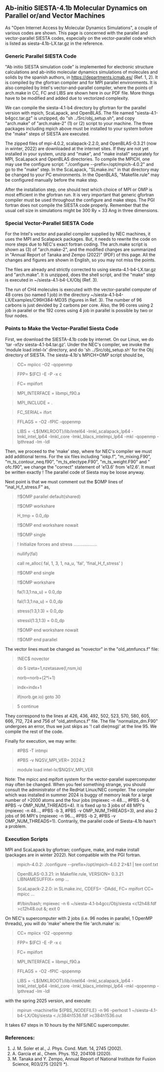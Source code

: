 ## Ab-initio SIESTA-4.1b Molecular Dynamics on Parallel or/and Vector Machines ##

As "Open Internet Access by Molecular Dynamics Simulations", a couple of various codes 
are shown. This page is concerned with the parallel and vector-parallel SIESTA codes,
especially on the vector-parallel code which is listed as siesta-4.1b-LX.tar.gz in the reference. 

### Generic Parallel SIESTA Code ###

"Ab initio SIESTA simulation code" is implemented for electronic structure calculations and ab-initio molecular dynamics simulations of molecules and solids by the spanish authors, in https://departments.icmab.es/ (Ref. 1, 2). It is compiled by the gfortran compiler and for MPI parallel environments. It is also compiled by Intel's vector-and-parallel compiler, where the points of arch.make in CC, FC and LIBS are shown here in our PDF file. More things have to be modified and added due to vectorized complexity.

We can compile the siesta-4.1-b4 directory by gfortran for the parallel version with mpich, ScaLapack, and OpenBLAS. The file named "siesta-4.1-b4gcc.tar.gz" is unzipped, do "sh ../Src/obj_setup.sh", and copy "arch.make" of "arch.make-2" (1) or (2) script to your machine. The three packages including mpich above must be installed to your system bofore the "make" steps of SIESTA are executed.

The zipped files of mpi-4.0.2, scalapack-2.2.0, and OpenBLAS-0.3.21 (now in winter, 2022) are downloaded at the internet sites. If they are not yet installed in your system, unzip and "make", and "make install" separately for MPI, ScaLapack and OpenBLAS directories. 
To compile the MPICH, one may use the configure script: "./configure --prefix=/opt/mpich-4.0.2" and go to the "make" step. In the ScaLapack, "SLmake.inc" in that directory may be changed to your PC environments. In the OpenBLAS, "Makefile.rule" may be configured manually before the make step. 

After the installation step, one should test which choice of MPI or OMP is most efficient in the gfortran run. It is very important that generic gfortran compiler must be used throughout the configure and make steps. The PGI fortran does not compile the SIESTA code properly. Remember that the usual cell size in simulations might be 300 Ry = 33 Ang in three dimensions.


### Special Vector-Parallel SIESTA Code ###

For the Intel's vector and parallel compiler supplied by NEC machines, it uses the MPI and Scalapack packages. But, it needs to rewrite the code on more steps due to NEC's exact fortran coding. The arch.make script is shown as (3) of "arch.make-2", and the modified changes are summarized in "Annual Report of Tanaka and Zempo (2022)" (PDF) of this page. All the changes and figures are shown in English, so you may not miss the points. 

The files are already and strictly corrected to using siesta-4.1-b4-LX.tar.gz and "arch.make". 
It is unzipped, does the shell script, and the "make" step is executed in ~/siesta-4.1-b4-LX/Obj (Ref. 3). 

The run of CH4 molecules is executed with the vector-parallel computer of 48 cores (so named 1 job)
in the directory ~/siesta-4.1-b4-LX/Examples/C96H384-MD35 (figures in Ref. 3). 
The number of 96 carbons is just devided by 2 carbons per core.
Also, the 96 cores using 2 job in parallel or the 192 cores using 4 job in parallel is possible 
by two or four nodes. 

### Points to Make the Vector-Parallel Siesta Code ###

First, we download the SIESTA-4.1b code by internet. On our Linux, we do 'tar -xfzv siesta-4.1-b4.tar.gz'. 
Under the NEC's compiler, we invoke the 'module load intel-lx' directory, and do 'sh ../Src/obj_setup.sh' 
for the Obj directory of SIESTA. The siesta-4.1b's MPICH+OMP script should be, 

  >CC= mpiicc -O2 -qopenmp  
  
  >FPP= $(FC) -E -P -x c
  
  >FC= mpiifort
  
  >MPI_INTERFACE = libmpi_f90.a 
  
  >MPI_INCLUDE = .
  
  >FC_SERIAL= ifort
  
  >FFLAGS = -O2 -fPIC -qopenmp
  
  >LIBS =  -L${MKLROOT}/lib/intel64 -lmkl_scalapack_lp64 -lmkl_intel_lp64 -lmkl_core -lmkl_blacs_intelmpi_lp64 -mkl -qopenmp -lpthread -lm -ldl

 Then, we proceed to the 'make' step, where for NEC's compiler we must add additional terms. 
For the six files including "iokp.f", "m_mixing.F90", "m_ts_contour_neq.f90", "m_ts_electype.F90",  "m_ts_weight.F90" and " ofc.f90", we change the "correct" statement of 'e13.6' from 'e12.6'. It must be written exactly ! 
The parallel code of Siesta may be loose anyway.

Next point is that we must comment out the $OMP lines of "inal_H_f_stress.F" as,

  >!!$OMP parallel default(shared)
  
  >!!$OMP workshare
  
  >H_tmp = 0.0_dp
  
  >!!$OMP end workshare nowait
  
  >!!$OMP single
  
  >!  Initialize forces and stress ...................
  
  >nullify(fal) 
  
  >call re_alloc( fal, 1, 3, 1, na_u, 'fal', 'final_H_f_stress' )
  
  >!!$OMP end single
  
  >!!$OMP workshare
  
  >fa(1:3,1:na_u) = 0.0_dp
  
  >fal(1:3,1:na_u) = 0.0_dp   
  
  >stress(1:3,1:3) = 0.0_dp   
  
  >stressl(1:3,1:3) = 0.0_dp
  
  >!!$OMP end workshare nowait
  
  >!!$OMP end parallel

The vector lines must be changed as "novector" in the "old_atmfuncs.f" file:

  >!NEC$ novector
 
  >do 5 izeta=1,nzetasave(l,nsm,is)
  
  >norb=norb+(2*l+1)
  
  >indx=indx+1
  
  >if(norb.ge.io) goto 30
 
  >5 continue

They correspond to the lines at 426, 436, 492, 502, 523, 570, 580, 605, 666, 712, 724 and 756 of "old_atmfuncs.f" file.
The file "normalize_dm.F90" undergoes an error, thus we just skips as '! call die(msg)' at the line 95. 
We compile the rest of the code. 

Finally for execution, we may write:

  >#PBS -T intmpi

  >#PBS -v NQSV_MPI_VER= 2024.2

  >module load intel-lx/$NQSV_MPI_VER

Note: The mpicc and mpifort system for the vector-parallel supercomputer may often be changed.
When you feel something strange, you should consult the administrator of the RedHat Linux/NEC compiler. 
The compiler which was installed in summer 2024 is buggy of memory leak for a large number 
of >2000 atoms and the four jobs (mpiexec -n 48..., #PBS -b 4, #PBS -v OMP_NUM_THREADS=4).
It is fixed up to 3 jobs of 48 MPI's (mpiexec -n 48..., #PBS -b 3, #PBS -v OMP_NUM_THREADS=3), 
and also 2 jobs of 96 MPI's (mpiexec -n 96..., #PBS -b 2, #PBS -v OMP_NUM_THREADS=1).
Contrarily, the parallel code of Siesta-4.1b hasn't a problem.

### Execution Scripts ###
 
MPI and ScaLapack by gfortran; configure, make, and make install (packages are in winter 2022). 
Not compatible with the PGI fortran.

>mpich-4.0.2: ./configure --prefix=/opt/mpich-4.0.2 2>&1 | tee conf.txt

>OpenBLAS-0.3.21: in Makefile.rule, VERSION= 0.3.21  LIBNAMESUFFIX= omp ...

>ScaLapack-2.2.0: in SLmake.inc, CDEFS= -DAdd_  FC= mpifort  CC= mpicc ...

>#!/bin/bash; mpiexec -n 6 ~/siesta-4.1-b4gcc/Obj/siesta <c12h48.fdf >c12h48.out &; exit 0

On NEC's supercomputer with 2 jobs (i.e. 96 nodes in parallel, 1 OpenMP threads), you will do 'make'
where the file 'arch.make' is: 

>CC= mpiicx -O2 -qopenmp

>FPP= $(FC) -E -P -x c

>FC= mpiifort

>MPI_INTERFACE = libmpi_f90.a

>FFLAGS = -O2 -fPIC -qopenmp

>LIBS =  -L${MKLROOT}/lib/intel64 -lmkl_scalapack_lp64 -lmkl_intel_lp64 -lmkl_core -lmkl_blacs_intelmpi_lp64 -mkl -qopenmp -lpthread -lm -ldl

with the spring 2025 version, and execute:

>mpirun -machinefile ${PBS_NODEFILE} -n 96 -perhost 1 ~/siesta-4.1-b4-LX/Obj/siesta <./c384h1536.fdf >c384h1536.out

It takes 67 steps in 10 hours by the NIFS/NEC supercomputer.


### References: ###

1. J. M. Soler et al., J. Phys. Cond. Matt. 14, 2745 (2002).
2. A. García et al., Chem. Phys. 152, 204108 (2020).
3. M. Tanaka and Y. Zempo, Annual Report of National Institute for Fusion Science, R03/275 (2021) *).
